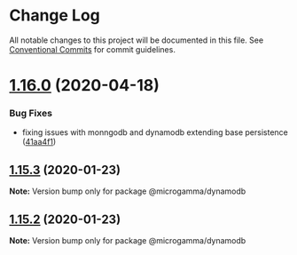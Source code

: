# Change Log

All notable changes to this project will be documented in this file.
See [Conventional Commits](https://conventionalcommits.org) for commit guidelines.

# [1.16.0](https://github.com/microgamma/microgamma/compare/v1.15.3...v1.16.0) (2020-04-18)


### Bug Fixes

* fixing issues with monngodb and dynamodb extending base persistence ([41aa4f1](https://github.com/microgamma/microgamma/commit/41aa4f12af18af02dda70ffb623b5374728bec52))





## [1.15.3](https://github.com/davidecavaliere/-microgamma/compare/v1.15.2...v1.15.3) (2020-01-23)

**Note:** Version bump only for package @microgamma/dynamodb





## [1.15.2](https://github.com/davidecavaliere/-microgamma/compare/v1.15.1...v1.15.2) (2020-01-23)

**Note:** Version bump only for package @microgamma/dynamodb
